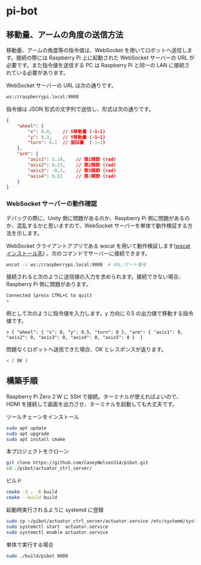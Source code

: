 # pi-bot

## 移動量、アームの角度の送信方法

移動量、アームの角度等の指令値は、WebSocket を用いてロボットへ送信します。接続の際には Raspberry Pi 上に起動された WebSocket サーバーの URL が必要です。また指令値を送信する PC は Raspberry Pi と同一の LAN に接続されている必要があります。

WebSocket サーバーの URL は次の通りです。

```txt
ws://raspberrypi.local:9000
```

指令値は JSON 形式の文字列で送信し、形式は次の通りです。

```json
{
    "wheel": {
        "x": 0.0,    // X移動量 (-1~1)
        "y": 0.3,    // Y移動量 (-1~1)
        "turn": 0.1  // 旋回量  (-1~1)
    },
    "arm": {
        "axis1": 3.14,    // 第1関節 (rad)
        "axis2": 0.23,    // 第2関節 (rad)
        "axis3": -0.3,    // 第3関節 (rad)
        "axis4": 0.51     // 第4関節 (rad)
    }
}
```

### WebSocket サーバーの動作確認

デバッグの際に、Unity 側に問題があるのか、Raspberry Pi 側に問題があるのか、混乱するかと思いますので、WebSocket サーバーを単体で動作検証する方法を示します。

WebSocket クライアントアプリである wscat を用いて動作検証します([wscat インストール先](https://github.com/websockets/wscat)) 。次のコマンドでサーバーに接続できます。

```sh
wscat -c ws://raspberrypi.local:9000  # URL:ポート番号
```

接続されると次のように送信値の入力を求められます。接続できない場合、Raspberry Pi 側に問題があります。

```sh
Connected (press CTRL+C to quit)
>
```

例として次のように指令値を入力します。y 方向に 0.5 の出力値で移動する指令値です。

```
> { "wheel": { "x": 0, "y": 0.5, "turn": 0 }, "arm": { "axis1": 0, "axis2": 0, "axis3": 0, "axis4": 0, "axis5": 0 }  }
```

問題なくロボットへ送信できた場合、OK とレスポンスが返ります。

```sh
< [ OK ]
```

## 構築手順

Raspberry Pi Zero 2 W に SSH で接続。ターミナルが使えればよいので、HDMI を接続して画面を出力させ、ターミナルを起動しても大丈夫です。

ツールチェーンをインストール

```sh
sudo apt update
sudo apt upgrade
sudo apt install cmake
```

本プロジェクトをクローン

```sh
git clone https://github.com/CaseyNelson314/pibot.git
cd ./pibot/actuator_ctrl_server/
```

ビルド

```sh
cmake -S . -B build
cmake --build build
```

起動時実行されるように systemd に登録

```sh
sudo cp ~/pibot/actuator_ctrl_server/actuator.service /etc/systemd/system/
sudo systemctl start  actuator.service
sudo systemctl enable actuator.service
```

単体で実行する場合

```sh
sudo ./build/pibot 9000
```
